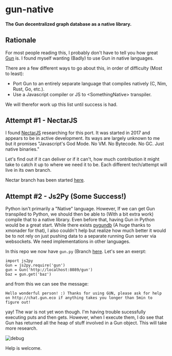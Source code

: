 # gun-native

#### The Gun decentralized graph database as a native library.

## Rationale

For most people reading this, I probably don't have to tell you how great [Gun](https://github.com/amark/gun) is. I found myself wanting (Badly) to use Gun in native languages.

There are a few different ways to go about this, in order of difficulty (Most to least):

* Port Gun to an entirely separate language that compiles natively (C, Nim, Rust, Go, etc.).
* Use a Javascript compiler or JS to \<SomethingNative> transpiler.

We will therefor work up this list until success is had.

## Attempt #1 - NectarJS

I found [NectarJS](https://github.com/NectarJS/nectarjs) researching for this port. It was started in 2017 and appears
to be in active development. Its ways are largely unknown to me but it promises "Javascript's God Mode. No VM. No
Bytecode. No GC. Just native binaries."

Let's find out if it can deliver or if it can't, how much contribution it might take to catch it up to
where we need it to be. Each different tech/attempt will live in its own branch.

Nectar branch has been started [here](https://github.com/TensorTom/gun-native/tree/nectar).

## Attempt #2 - Js2Py (Some Success!)

Python isn't primarily a "Native" language. However, If we can get Gun transpiled to Python, we should then be able to (With a bit extra work) compile that to a native library. Even before that, having Gun in Python would be a great start. While there exists [pygundb](https://github.com/xmonader/pygundb) (A huge thanks to xmonader for that), I also couldn't help but realize how much better it would be to not rely on just pushing data to a separate running Gun server via websockets. We need implementations in other languages.

In this repo we now have `gun.py` (Branch [here](https://github.com/TensorTom/gun-native/tree/python). Let's see an exerpt:


```
import js2py
Gun = js2py.require('gun')
gun = Gun('http://localhost:8089/gun')
baz = gun.get('baz')
```

and from this we can see the message:
```
Hello wonderful person! :) Thanks for using GUN, please ask for help on http://chat.gun.eco if anything takes you longer than 5min to figure out!
```

yay! The war is not yet won though. I'm having trouble sucessfully executing puts and then gets. However, when I
execute them, I do see that Gun has returned all the heap of stuff involved in a Gun object. This will take more
research.

![debug](http://i.imgur.com/nebYtjJ.png)

Help is welcome.


